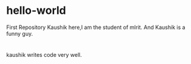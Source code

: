 # hello-world
First Repository
Kaushik here,I am the student of mlrit. And Kaushik is a funny guy.
# 
kaushik writes code very well.
